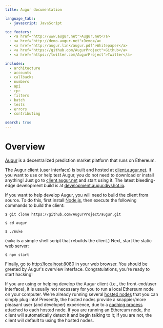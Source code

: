 ```yaml
---
title: Augur documentation

language_tabs:
  - javascript: JavaScript

toc_footers:
  - <a href="http://www.augur.net">Augur.net</a>
  - <a href="http://demo.augur.net">Demo</a>
  - <a href="http://augur.link/augur.pdf">Whitepaper</a>
  - <a href="https://github.com/AugurProject">Github</a>
  - <a href="https://twitter.com/AugurProject">Twitter</a>

includes:
  - architecture
  - accounts
  - callbacks
  - numbers
  - api
  - rpc
  - filters
  - batch
  - tests
  - errors
  - contributing

search: true
---
```

Overview
========

[Augur](http://augur.net) is a decentralized prediction market platform that runs on Ethereum.

The Augur client (user interface) is built and hosted at [client.augur.net](http://client.augur.net).  If you want to use or help test Augur, you do not need to download or install anything!  Just go to [client.augur.net](http://client.augur.net) and start using it.  The latest bleeding-edge development build is at [development.augur.divshot.io](http://development.augur.divshot.io).

If you want to help develop Augur, you will need to build the client from source.  To do this, first install [Node.js](https://nodejs.org/), then execute the following commands to build the client:

`$ git clone https://github.com/AugurProject/augur.git`

`$ cd augur`

`$ ./nuke`

(`nuke` is a simple shell script that rebuilds the client.)  Next, start the static web server:

`$ npm start`

Finally, go to [http://localhost:8080](http://localhost:8080) in your web browser.  You should be greeted by Augur's overview interface.  Congratulations, you're ready to start hacking!

<aside class="notice">If you are using or helping develop the Augur client (i.e., the front-end/user interface), it is usually not necessary for you to run a local Ethereum node on your computer.  We're already running several <a href="http://docs.augur.net/#hosted-node">hosted nodes</a> that you can simply plug into!  Presently, the hosted nodes provide a snappier/more pleasant user (and developer) experience, due to a <a href="https://github.com/AugurProject/marketeer">caching process</a> attached to each hosted node.  If you are running an Ethereum node, the client will automatically detect it and begin talking to it; if you are not, the client will default to using the hosted nodes.</aside>
